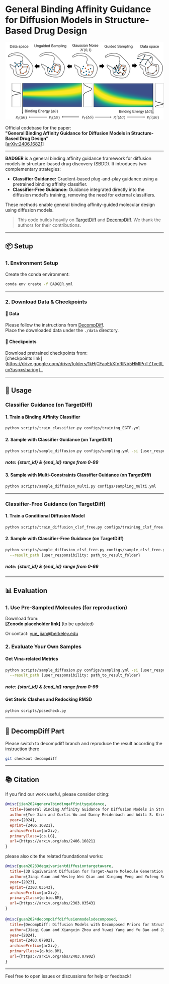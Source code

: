 # General Binding Affinity Guidance for Diffusion Models in Structure-Based Drug Design

![Figure 1](figs/fig1.png)

Official codebase for the paper:  
**"General Binding Affinity Guidance for Diffusion Models in Structure-Based Drug Design"**  
[[arXiv:2406.16821](https://arxiv.org/abs/2406.16821)]

---

**BADGER** is a general binding affinity guidance framework for diffusion models in structure-based drug discovery (SBDD). It introduces two complementary strategies:

- **Classifier Guidance:** Gradient-based plug-and-play guidance using a pretrained binding affinity classifier.
- **Classifier-Free Guidance:** Guidance integrated directly into the diffusion model's training, removing the need for external classifiers.

These methods enable general binding affinity-guided molecular design using diffusion models.

> This code builds heavily on [TargetDiff](https://github.com/guanjq/targetdiff) and [DecompDiff](https://github.com/bytedance/DecompDiff). We thank the authors for their contributions.

---

## 📦 Setup

### 1. Environment Setup

Create the conda environment:

```bash
conda env create -f BADGER.yml
```

---

### 2. Download Data & Checkpoints

#### 📁 Data

Please follow the instructions from [DecompDiff](https://github.com/bytedance/DecompDiff).  
Place the downloaded data under the `./data` directory.

#### 🧠 Checkpoints

Download pretrained checkpoints from:  
[checkpoints link](https://drive.google.com/drive/folders/1kHjCFaoEkXfnRlNb5HMIPqTZTvetlLcv?usp=sharing）

---

## 🚀 Usage

### Classifier Guidance (on TargetDiff)

#### 1. Train a Binding Affinity Classifier

```bash
python scripts/train_classifier.py configs/training_EGTF.yml
```

#### 2. Sample with Classifier Guidance (on TargetDiff)

```bash
python scripts/sample_diffusion.py configs/sampling.yml -si {user_responsibility: start_id} -ei {user_responsibility: end_id}
```
##### note: {start_id} & {end_id} range from 0-99

#### 3. Sample with Multi-Constraints Classifier Guidance (on TargetDiff)

```bash
python scripts/sample_diffusion_multi.py configs/sampling_multi.yml
```

---

### Classifier-Free Guidance (on TargetDiff)

#### 1. Train a Conditional Diffusion Model

```bash
python scripts/train_diffusion_clsf_free.py configs/training_clsf_free.yml --wandb True
```

#### 2. Sample with Classifier-Free Guidance (on TargetDiff)

```bash
python scripts/sample_diffusion_clsf_free.py configs/sample_clsf_free.yml -si {user_responsibility: start_id} -ei {user_responsibility: end_id} \
  --result_path {user_responsibility: path_to_result_folder}
```
##### note: {start_id} & {end_id} range from 0-99

---

## 📊 Evaluation

### 1. Use Pre-Sampled Molecules (for reproduction)

Download from:  
**[Zenodo placeholder link]** (to be updated)

Or contact:
yue_jian@berkeley.edu

### 2. Evaluate Your Own Samples

#### Get Vina-related Metrics

```bash
python scripts/sample_diffusion.py configs/sampling.yml -si {user_responsibility: start_id} -ei {user_responsibility: end_id} \
  --result_path {user_responsibility: path_to_result_folder}
```
##### note: {start_id} & {end_id} range from 0-99

#### Get Steric Clashes and Redocking RMSD

```bash
python scripts/posecheck.py
```

---

## 🧪 DecompDiff Part

Please switch to decompdiff branch and reproduce the result according the instruction there
```bash
git checkout decompdiff
```

---

## 📚 Citation

If you find our work useful, please consider citing:

```bibtex
@misc{jian2024generalbindingaffinityguidance,
  title={General Binding Affinity Guidance for Diffusion Models in Structure-Based Drug Design},
  author={Yue Jian and Curtis Wu and Danny Reidenbach and Aditi S. Krishnapriyan},
  year={2024},
  eprint={2406.16821},
  archivePrefix={arXiv},
  primaryClass={cs.LG},
  url={https://arxiv.org/abs/2406.16821}
}
```

please also cite the related foundational works:

```bibtex
@misc{guan20233dequivariantdiffusiontargetaware,
  title={3D Equivariant Diffusion for Target-Aware Molecule Generation and Affinity Prediction},
  author={Jiaqi Guan and Wesley Wei Qian and Xingang Peng and Yufeng Su and Jian Peng and Jianzhu Ma},
  year={2023},
  eprint={2303.03543},
  archivePrefix={arXiv},
  primaryClass={q-bio.BM},
  url={https://arxiv.org/abs/2303.03543}
}

@misc{guan2024decompdiffdiffusionmodelsdecomposed,
  title={DecompDiff: Diffusion Models with Decomposed Priors for Structure-Based Drug Design},
  author={Jiaqi Guan and Xiangxin Zhou and Yuwei Yang and Yu Bao and Jian Peng and Jianzhu Ma and Qiang Liu and Liang Wang and Quanquan Gu},
  year={2024},
  eprint={2403.07902},
  archivePrefix={arXiv},
  primaryClass={q-bio.BM},
  url={https://arxiv.org/abs/2403.07902}
}
```

---

Feel free to open issues or discussions for help or feedback!
